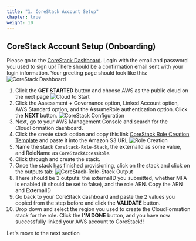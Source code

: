 ```yaml
---
title: "1. CoreStack Account Setup"
chapter: true
weight: 10
---
```


## CoreStack Account Setup (Onboarding)

Please go to the [CoreStack Dashboard](https://cloud.corestack.io/). Login with the email and password you used to sign up! There should be a confirmation email sent with your login information. Your greeting page should look like this:
![CoreStack Dashboard](/images/corestack-dashboard.png)

1. Click the **GET STARTED** button and choose AWS as the public cloud on the next page
   ![Cloud to Start](/images/corestack-start.png)
1. Click the Assessment + Governance option, Linked Account option, AWS Standard option, and the AssumeRole authentication option. Click the **NEXT** button.
   ![CoreStack Configuration](/images/corestack-configuration.png)
1. Next, go to your AWS Management Console and search for the CloudFormation dashboard.
1. Click the create stack option and copy this link [CoreStack Role Creation Template](https://corestack-cfn.s3.amazonaws.com/AWS_Create_IAM_Role_For_CorestackAssessmentandGovernance_content.json) and paste it into the Amazon S3 URL
   ![Role Creation](/images/cfn-role-create-stack.png)
1. Name the stack ``CoreStack-Role-Stack``, the externalId as some value, and RoleName as ``CoreStackAccessRole``.
1. Click through and create the stack.
1. Once the stack has finished provisioning, click on the stack and click on the outputs tab:
   ![CoreStack-Role-Stack Output](/images/cloudformation-output-tab.png)
1. There should be 3 outputs: the externalID you submitted, whether MFA is enabled (it should be set to false), and the role ARN. Copy the ARN and ExternalID
1. Go back to your CoreStack dashboard and paste the 2 values you copied from the step before and click the **VALIDATE** button.
1. Drop down and select the region you used to create the CloudFormation stack for the role. Click the **I'M DONE** button, and you have now successfully linked your AWS account to CoreStack!!

Let's move to the next section
